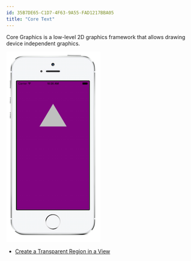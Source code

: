 ```yaml
---
id: 35B7DE65-C1D7-4F63-9A55-FAD1217BBA05
title: "Core Text"
---
```


Core Graphics is a low-level 2D graphics framework that allows drawing device independent graphics.

 [ ![](index/Images/Core_Graphics.png)](index/Images/Core_Graphics.png)

-   [Create a Transparent Region in a View](/Recipes/ios/graphics_and_drawing/core_graphics/transparent_region_view)
